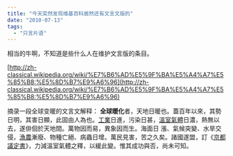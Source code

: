 ```yaml
---
title: "今天突然发现维基百科居然还有文言文版的"
date: "2010-07-13"
tags: 
  - "只言片语"
---
```


相当的牛啊，不知道是些什么人在维护文言版的条目。

[http://zh-classical.wikipedia.org/wiki/%E7%B6%AD%E5%9F%BA%E5%A4%A7%E5%85%B8:%E5%8D%B7%E9%A6%96](http://zh-classical.wikipedia.org/wiki/%E7%B6%AD%E5%9F%BA%E5%A4%A7%E5%85%B8:%E5%8D%B7%E9%A6%96)

摘录一段全球变暖的文言文解释： **全球暖化**者，天地日暖也。蓋百年以來，其勢日明，其害日顯，此固由人為也。[工業](http://zh-classical.wikipedia.org/w/index.php?title=%E5%B7%A5%E6%A5%AD&action=edit&redlink=1 "工業（查無此頁）")日進，污染日甚，[溫室氣體](http://zh-classical.wikipedia.org/w/index.php?title=%E6%BA%AB%E5%AE%A4%E6%B0%A3%E9%AB%94&action=edit&redlink=1 "溫室氣體（查無此頁）")日濃，熱無以去，遂俳佪於天地間。萬物因而易，異象因而生。海面日 漲、氣候突變、水旱交侵，[漁](http://zh-classical.wikipedia.org/w/index.php?title=%E6%BC%81&action=edit&redlink=1 "漁（查無此頁）")[農](http://zh-classical.wikipedia.org/wiki/%E8%BE%B2 "農")漸廢、物種亡絕、病蟲日增。萬民見害，苦之久矣。諸國遂盟，訂《[京都議定書](http://zh-classical.wikipedia.org/wiki/%E4%BA%AC%E9%83%BD%E8%AD%B0%E5%AE%9A%E6%9B%B8 "京都議定書")》，力減溫室氣體之釋，以緩此變。惟其成功與否，尚未可知。
